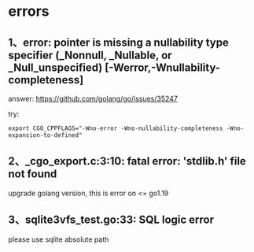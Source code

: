 # errors

## 1、error: pointer is missing a nullability type specifier (_Nonnull, _Nullable, or _Null_unspecified) [-Werror,-Wnullability-completeness]

answer: https://github.com/golang/go/issues/35247

try: 
```
export CGO_CPPFLAGS="-Wno-error -Wno-nullability-completeness -Wno-expansion-to-defined"
```

## 2、_cgo_export.c:3:10: fatal error: 'stdlib.h' file not found

upgrade golang version, this is error on <= go1.19

## 3、sqlite3vfs_test.go:33: SQL logic error

please use sqlite absolute path